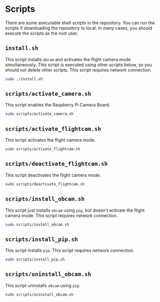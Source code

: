# Scripts

There are some executable shell scripts in the repository. You can run the scripts if downloading the repository to local. In many cases, you should execute the scripts as the root user.

## `install.sh`

This script installs `obcam` and activates the flight camera mode simultaneously. This script is executed using other scripts below, so you should not delete other scripts. This script requires network connection.

```bash
sudo ./install.sh
```

## `scripts/activate_camera.sh`

This script enables the Raspberry Pi Camera Board.

```bash
sudo scripts/activate_camera.sh
```

## `scripts/activate_flightcam.sh`

This script activates the flight camera mode.

```bash
sudo scripts/activate_flightcam.sh
```

## `scripts/deactivate_flightcam.sh`

This script deactivates the flight camera mode.

```bash
sudo scripts/deactivate_flightcam.sh
```

## `scripts/install_obcam.sh`

This script just installs `obcam` using `pip`, but doesn't activate the flight camera mode. This script requires network connection.

```bash
sudo scripts/install_obcam.sh
```

## `scripts/install_pip.sh`

This script installs `pip`. This script requires network connection.

```bash
sudo scripts/install_pip.sh
```

## `scripts/uninstall_obcam.sh`

This script uninstalls `obcam` using `pip`.

```bash
sudo scripts/uninstall_obcam.sh
```

